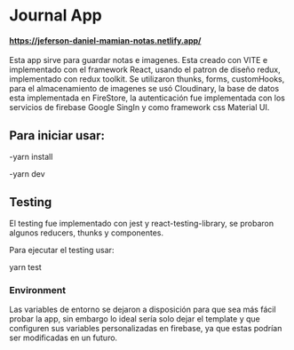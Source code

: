 # Journal App


#### https://jeferson-daniel-mamian-notas.netlify.app/ 

Esta app sirve para guardar notas e imagenes. Esta creado con VITE e implementado con el framework React, usando el patron de diseño redux, implementado con redux toolkit. Se utilizaron thunks, forms, customHooks, para el almacenamiento de imagenes se usó Cloudinary, la base de datos esta implementada en FireStore, la autenticación fue implementada con los servicios de firebase Google SingIn y como framework css Material UI. 


## Para iniciar usar:

-yarn install

-yarn dev

## Testing

El testing fue implementado con jest y react-testing-library, se probaron algunos reducers, thunks y componentes.

Para ejecutar el testing usar:

yarn test

### Environment

Las variables de entorno se dejaron a disposición para que sea más fácil probar la app, sin embargo lo ideal sería solo dejar el template y que configuren sus variables personalizadas en firebase, ya que estas podrían ser modificadas en un futuro.
